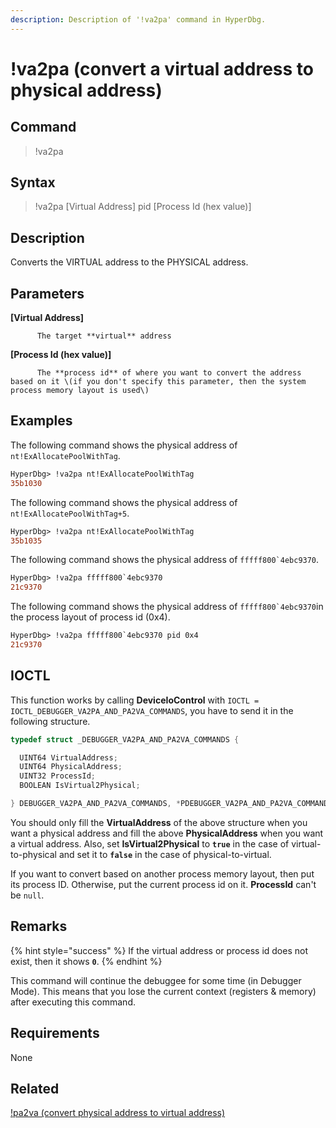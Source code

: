 ```yaml
---
description: Description of '!va2pa' command in HyperDbg.
---
```


# !va2pa \(convert a virtual address to physical address\)

## Command

> !va2pa

## Syntax

> !va2pa \[Virtual Address\] pid \[Process Id \(hex value\)\]

## Description

Converts the VIRTUAL address to the PHYSICAL address.

## Parameters

**\[Virtual Address\]**

```text
      The target **virtual** address
```

**\[Process Id \(hex value\)\]**

```text
      The **process id** of where you want to convert the address based on it \(if you don't specify this parameter, then the system process memory layout is used\)
```

## Examples

The following command shows the physical address of `nt!ExAllocatePoolWithTag`.

```diff
HyperDbg> !va2pa nt!ExAllocatePoolWithTag
35b1030
```

The following command shows the physical address of `nt!ExAllocatePoolWithTag+5`.

```diff
HyperDbg> !va2pa nt!ExAllocatePoolWithTag
35b1035
```

The following command shows the physical address of ``fffff800`4ebc9370``.

```diff
HyperDbg> !va2pa fffff800`4ebc9370
21c9370
```

The following command shows the physical address of ``fffff800`4ebc9370``in the process layout of process id \(0x4\).

```diff
HyperDbg> !va2pa fffff800`4ebc9370 pid 0x4
21c9370
```

## IOCTL

This function works by calling **DeviceIoControl** with `IOCTL = IOCTL_DEBUGGER_VA2PA_AND_PA2VA_COMMANDS`, you have to send it in the following structure.

```c
typedef struct _DEBUGGER_VA2PA_AND_PA2VA_COMMANDS {

  UINT64 VirtualAddress;
  UINT64 PhysicalAddress;
  UINT32 ProcessId;
  BOOLEAN IsVirtual2Physical;

} DEBUGGER_VA2PA_AND_PA2VA_COMMANDS, *PDEBUGGER_VA2PA_AND_PA2VA_COMMANDS;
```

You should only fill the **VirtualAddress** of the above structure when you want a physical address and fill the above **PhysicalAddress** when you want a virtual address. Also, set **IsVirtual2Physical** to **`true`** in the case of virtual-to-physical and set it to **`false`** in the case of physical-to-virtual.

If you want to convert based on another process memory layout, then put its process ID. Otherwise, put the current process id on it. **ProcessId** can't be `null`.

## **Remarks**

{% hint style="success" %}
If the virtual address or process id does not exist, then it shows **`0`**.
{% endhint %}

This command will continue the debuggee for some time \(in Debugger Mode\). This means that you lose the current context \(registers & memory\) after executing this command.

## Requirements

None

## Related

[!pa2va \(convert physical address to virtual address\)](https://docs.hyperdbg.org/commands/extension-commands/pa2va)

